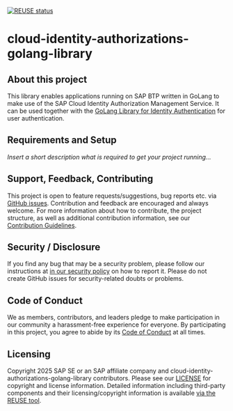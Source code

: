 [![REUSE status](https://api.reuse.software/badge/github.com/SAP/cloud-identity-authorizations-golang-library)](https://api.reuse.software/info/github.com/SAP/cloud-identity-authorizations-golang-library)

# cloud-identity-authorizations-golang-library

## About this project

This library enables applications running on SAP BTP written in GoLang to make use of the SAP Cloud Identity Authorization Management Service. It can be used together with the  [GoLang Library for Identity Authentication](https://github.com/SAP/cloud-security-client-go) for user authentication.

## Requirements and Setup

*Insert a short description what is required to get your project running...*

## Support, Feedback, Contributing

This project is open to feature requests/suggestions, bug reports etc. via [GitHub issues](https://github.com/SAP/cloud-identity-authorizations-golang-library/issues). Contribution and feedback are encouraged and always welcome. For more information about how to contribute, the project structure, as well as additional contribution information, see our [Contribution Guidelines](CONTRIBUTING.md).

## Security / Disclosure
If you find any bug that may be a security problem, please follow our instructions at [in our security policy](https://github.com/SAP/cloud-identity-authorizations-golang-library/security/policy) on how to report it. Please do not create GitHub issues for security-related doubts or problems.

## Code of Conduct

We as members, contributors, and leaders pledge to make participation in our community a harassment-free experience for everyone. By participating in this project, you agree to abide by its [Code of Conduct](https://github.com/SAP/.github/blob/main/CODE_OF_CONDUCT.md) at all times.

## Licensing

Copyright 2025 SAP SE or an SAP affiliate company and cloud-identity-authorizations-golang-library contributors. Please see our [LICENSE](LICENSE) for copyright and license information. Detailed information including third-party components and their licensing/copyright information is available [via the REUSE tool](https://api.reuse.software/info/github.com/SAP/cloud-identity-authorizations-golang-library).
